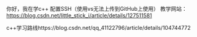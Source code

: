你好，我在学c++
配置SSH（使用vs无法上传到GitHub上使用）
教学网站：https://blog.csdn.net/little_stick_i/article/details/127511581

c++学习路线https://blog.csdn.net/qq_41122796/article/details/104744772
